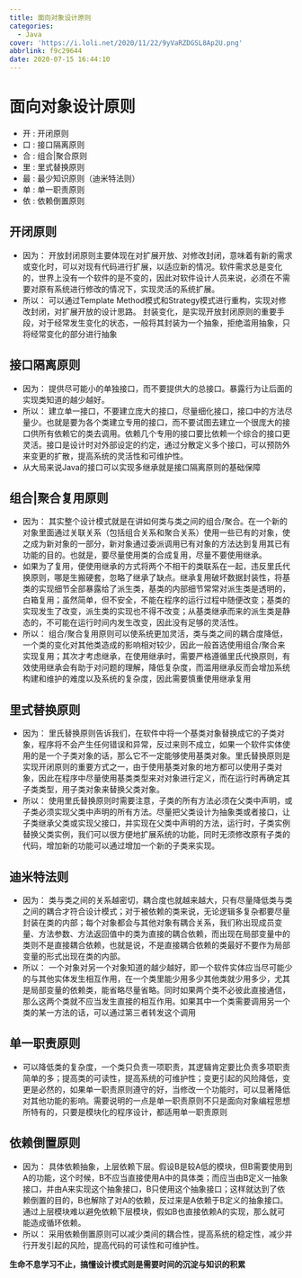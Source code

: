 ```yaml
---
title: 面向对象设计原则
categories:
  - Java
cover: 'https://i.loli.net/2020/11/22/9yVaRZDGSL8Ap2U.png'
abbrlink: f9c29644
date: 2020-07-15 16:44:10
---
```

# 面向对象设计原则

- 开 : 开闭原则
- 口 : 接口隔离原则
- 合 : 组合|聚合原则
- 里 : 里式替换原则
- 最 : 最少知识原则（迪米特法则）
- 单 : 单一职责原则
- 依 : 依赖倒置原则

## 开闭原则

- 因为： 开放封闭原则主要体现在对扩展开放、对修改封闭，意味着有新的需求或变化时，可以对现有代码进行扩展，以适应新的情况。软件需求总是变化的，世界上没有一个软件的是不变的，因此对软件设计人员来说，必须在不需要对原有系统进行修改的情况下，实现灵活的系统扩展。
- 所以： 可以通过Template Method模式和Strategy模式进行重构，实现对修改封闭，对扩展开放的设计思路。 封装变化，是实现开放封闭原则的重要手段，对于经常发生变化的状态，一般将其封装为一个抽象，拒绝滥用抽象，只将经常变化的部分进行抽象

## 接口隔离原则

- 因为： 提供尽可能小的单独接口，而不要提供大的总接口。暴露行为让后面的实现类知道的越少越好。
- 所以： 建立单一接口，不要建立庞大的接口，尽量细化接口，接口中的方法尽量少。也就是要为各个类建立专用的接口，而不要试图去建立一个很庞大的接口供所有依赖它的类去调用。依赖几个专用的接口要比依赖一个综合的接口更灵活。接口是设计时对外部设定的约定，通过分散定义多个接口，可以预防外来变更的扩散，提高系统的灵活性和可维护性。
- 从大局来说Java的接口可以实现多继承就是接口隔离原则的基础保障

## 组合|聚合复用原则

- 因为： 其实整个设计模式就是在讲如何类与类之间的组合/聚合。在一个新的对象里面通过关联关系（包括组合关系和聚合关系）使用一些已有的对象，使之成为新对象的一部分，新对象通过委派调用已有对象的方法达到复用其已有功能的目的。也就是，要尽量使用类的合成复用，尽量不要使用继承。
- 如果为了复用，便使用继承的方式将两个不相干的类联系在一起，违反里氏代换原则，哪是生搬硬套，忽略了继承了缺点。继承复用破坏数据封装性，将基类的实现细节全部暴露给了派生类，基类的内部细节常常对派生类是透明的，白箱复用；虽然简单，但不安全，不能在程序的运行过程中随便改变；基类的实现发生了改变，派生类的实现也不得不改变；从基类继承而来的派生类是静态的，不可能在运行时间内发生改变，因此没有足够的灵活性。
- 所以： 组合/聚合复用原则可以使系统更加灵活，类与类之间的耦合度降低，一个类的变化对其他类造成的影响相对较少，因此一般首选使用组合/聚合来实现复用；其次才考虑继承，在使用继承时，需要严格遵循里氏代换原则，有效使用继承会有助于对问题的理解，降低复杂度，而滥用继承反而会增加系统构建和维护的难度以及系统的复杂度，因此需要慎重使用继承复用

## 里式替换原则

- 因为： 里氏替换原则告诉我们，在软件中将一个基类对象替换成它的子类对象，程序将不会产生任何错误和异常，反过来则不成立，如果一个软件实体使用的是一个子类对象的话，那么它不一定能够使用基类对象。里氏替换原则是实现开闭原则的重要方式之一，由于使用基类对象的地方都可以使用子类对象，因此在程序中尽量使用基类类型来对对象进行定义，而在运行时再确定其子类类型，用子类对象来替换父类对象。
- 所以： 使用里氏替换原则时需要注意，子类的所有方法必须在父类中声明，或子类必须实现父类中声明的所有方法。尽量把父类设计为抽象类或者接口，让子类继承父类或实现父接口，并实现在父类中声明的方法，运行时，子类实例替换父类实例，我们可以很方便地扩展系统的功能，同时无须修改原有子类的代码，增加新的功能可以通过增加一个新的子类来实现。

## 迪米特法则

- 因为： 类与类之间的关系越密切，耦合度也就越来越大，只有尽量降低类与类之间的耦合才符合设计模式；对于被依赖的类来说，无论逻辑多复杂都要尽量封装在类的内部；每个对象都会与其他对象有耦合关系，我们称出现成员变量、方法参数、方法返回值中的类为直接的耦合依赖，而出现在局部变量中的类则不是直接耦合依赖，也就是说，不是直接耦合依赖的类最好不要作为局部变量的形式出现在类的内部。
- 所以： 一个对象对另一个对象知道的越少越好，即一个软件实体应当尽可能少的与其他实体发生相互作用，在一个类里能少用多少其他类就少用多少，尤其是局部变量的依赖类，能省略尽量省略。同时如果两个类不必彼此直接通信，那么这两个类就不应当发生直接的相互作用。如果其中一个类需要调用另一个类的某一方法的话，可以通过第三者转发这个调用

## 单一职责原则

- 可以降低类的复杂度，一个类只负责一项职责，其逻辑肯定要比负责多项职责简单的多；提高类的可读性，提高系统的可维护性；变更引起的风险降低，变更是必然的，如果单一职责原则遵守的好，当修改一个功能时，可以显著降低对其他功能的影响。需要说明的一点是单一职责原则不只是面向对象编程思想所特有的，只要是模块化的程序设计，都适用单一职责原则

## 依赖倒置原则

- 因为： 具体依赖抽象，上层依赖下层。假设B是较A低的模块，但B需要使用到A的功能，这个时候，B不应当直接使用A中的具体类；而应当由B定义一抽象接口，并由A来实现这个抽象接口，B只使用这个抽象接口；这样就达到了依赖倒置的目的，B也解除了对A的依赖，反过来是A依赖于B定义的抽象接口。通过上层模块难以避免依赖下层模块，假如B也直接依赖A的实现，那么就可能造成循环依赖。
- 所以： 采用依赖倒置原则可以减少类间的耦合性，提高系统的稳定性，减少并行开发引起的风险，提高代码的可读性和可维护性。

**生命不息学习不止，搞懂设计模式则是需要时间的沉淀与知识的积累**
